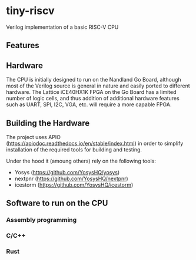 # tiny-riscv

Verilog implementation of a basic RISC-V CPU

## Features



## Hardware

The CPU is initially designed to run on the Nandland Go Board, although most of the Verilog source is general in nature and easily ported to different hardware. The Lattice iCE40HX1K FPGA on the Go Board has a limited number of logic cells, and thus addition of additional hardware features such as UART, SPI, I2C, VGA, etc. will require a more capable FPGA.


## Building the Hardware

The project uses APIO (https://apiodoc.readthedocs.io/en/stable/index.html) in order to simplify installation of the required tools for building and testing.

Under the hood it (amoung others) rely on the following tools:

* Yosys (https://github.com/YosysHQ/yosys)
* nextpnr (https://github.com/YosysHQ/nextpnr)
* icestorm (https://github.com/YosysHQ/icestorm)

## Software to run on the CPU

### Assembly programming

### C/C++

### Rust


